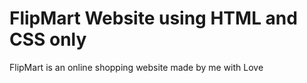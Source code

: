 # FlipMart Website using HTML and CSS only
 FlipMart is an online shopping website made by me with Love
